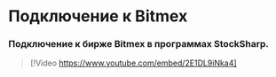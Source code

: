 # Подключение к Bitmex

### Подключение к бирже Bitmex в программах StockSharp.

> [!Video https://www.youtube.com/embed/2E1DL9iNka4]

